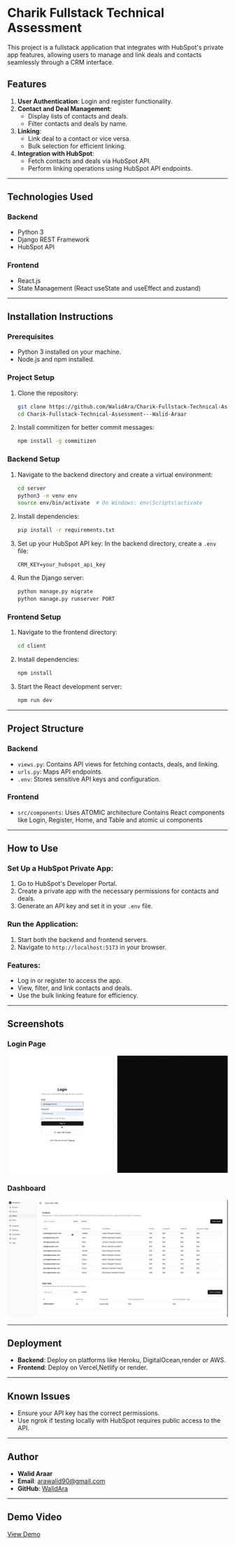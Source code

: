 # Charik Fullstack Technical Assessment

This project is a fullstack application that integrates with HubSpot's private app features, allowing users to manage and link deals and contacts seamlessly through a CRM interface.

## Features
1. **User Authentication**: Login and register functionality.
2. **Contact and Deal Management**:
    - Display lists of contacts and deals.
    - Filter contacts and deals by name.
3. **Linking**:
    - Link deal to a contact or vice versa.
    - Bulk selection for efficient linking.
4. **Integration with HubSpot**:
    - Fetch contacts and deals via HubSpot API.
    - Perform linking operations using HubSpot API endpoints.

---

## Technologies Used
### Backend
- Python 3
- Django REST Framework
- HubSpot API

### Frontend
- React.js
- State Management (React useState and useEffect and zustand)

---

## Installation Instructions

### Prerequisites
- Python 3 installed on your machine.
- Node.js and npm installed.

### Project Setup
1. Clone the repository:
    ```bash
    git clone https://github.com/WalidAra/Charik-Fullstack-Technical-Assessment---Walid-Araar.git
    cd Charik-Fullstack-Technical-Assessment---Walid-Araar
    ```
2. Install commitizen for better commit messages:
    ```bash
    npm install -g commitizen
    ```

### Backend Setup
1. Navigate to the backend directory and create a virtual environment:
    ```bash
    cd server
    python3 -m venv env
    source env/bin/activate  # On Windows: env\Scripts\activate
    ```
2. Install dependencies:
    ```bash
    pip install -r requirements.txt
    ```
3. Set up your HubSpot API key:
    In the backend directory, create a `.env` file:
    ```env
    CRM_KEY=your_hubspot_api_key
    ```
4. Run the Django server:
    ```bash
    python manage.py migrate
    python manage.py runserver PORT
    ```

### Frontend Setup
1. Navigate to the frontend directory:
    ```bash
    cd client
    ```
2. Install dependencies:
    ```bash
    npm install
    ```
3. Start the React development server:
    ```bash
    npm run dev
    ```

---

## Project Structure

### Backend
- `views.py`: Contains API views for fetching contacts, deals, and linking.
- `urls.py`: Maps API endpoints.
- `.env`: Stores sensitive API keys and configuration.

### Frontend
- `src/components`: Uses ATOMIC architecture Contains React components like Login, Register, Home, and Table and atomic ui components

---

## How to Use

### Set Up a HubSpot Private App:
1. Go to HubSpot's Developer Portal.
2. Create a private app with the necessary permissions for contacts and deals.
3. Generate an API key and set it in your `.env` file.

### Run the Application:
1. Start both the backend and frontend servers.
2. Navigate to `http://localhost:5173` in your browser.

### Features:
- Log in or register to access the app.
- View, filter, and link contacts and deals.
- Use the bulk linking feature for efficiency.

---

## Screenshots

### Login Page
![Login Page](./login.png)

### Dashboard
![Dashboard](./home.png)

---

## Deployment
- **Backend**: Deploy on platforms like Heroku, DigitalOcean,render or AWS.
- **Frontend**: Deploy on Vercel,Netlify or render.

---

## Known Issues
- Ensure your API key has the correct permissions.
- Use ngrok if testing locally with HubSpot requires public access to the API.

---

## Author
- **Walid Araar**
- **Email**: arawalid90@gmail.com
- **GitHub**: [WalidAra](https://github.com/WalidAra)

---

## Demo Video
[View Demo](https://drive.google.com/file/d/1InfHBorwjohL9X9S9XMdQ6prj2hERH1y/view?usp=sharing)